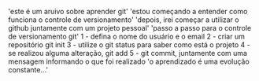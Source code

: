 'este é um aruivo sobre aprender git'
'estou começando a entender como funciona o controle de versionamento'
'depois, irei começar a utilizar o github juntamente com um projeto pessoal'
'passo a passo para o controle de versionamento git'
1 - defina o nome do usuário e o email
2 - criar um repositório git init
3 - utilize o git status para saber como está o projeto
4 - se realizou alguma alteração, git add
5 - git commit, juntamente com uma mensagem informando o que foi realizado
'o aprendizado é uma evolução constante...'